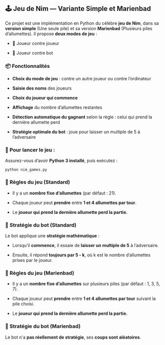 ## 🕹️ Jeu de Nim — Variante Simple et Marienbad

Ce projet est une implémentation en Python du célèbre **jeu de Nim**, dans sa **version simple** (Une seule pile) et sa version **Marienbad** (Plusieurs piles d’allumettes). Il propose **deux modes de jeu** :

- 👤 Joueur contre joueur

- 🤖 Joueur contre bot

### 📦 Fonctionnalités
- **Choix du mode de jeu** : contre un autre joueur ou contre l’ordinateur

- **Saisie des noms** des joueurs

- **Choix du joueur qui commence**

- **Affichage** du nombre d’allumettes restantes

- **Détection automatique du gagnant** selon la règle : celui qui prend la dernière allumette perd

- **Stratégie optimale du bot** : joue pour laisser un multiple de 5 à l’adversaire

### 🚀 Pour lancer le jeu :

Assurez-vous d’avoir **Python 3 installé**, puis exécutez :

    python nim_games.py

### 🧠 Règles du jeu (Standard)
- Il y a un **nombre fixe d’allumettes** (par défaut : 21).

- Chaque joueur peut **prendre** entre **1 et 4 allumettes par tour**.

- Le **joueur qui prend la dernière allumette perd la partie.**

### 🤖 Stratégie du bot (Standard)

Le bot applique une **stratégie mathématique** :

- Lorsqu’il **commence**, il essaie de **laisser un multiple de 5** à l’adversaire.

- Ensuite, il répond **toujours par 5 - k**, où k est le nombre d’allumettes prises par le joueur.

### 🧠 Règles du jeu (Marienbad)
- Il y a un **nombre fixe d’allumettes** sur plusieurs piles (par défaut : 1, 3, 5, 7).

- Chaque joueur peut **prendre** entre **1 et 4 allumettes par tour** suivant la pile choisi.

- Le **joueur qui prend la dernière allumette perd la partie.**

### 🤖 Stratégie du bot (Marienbad)

Le bot n'a **pas réellement de stratégie**, ses **coups sont aléatoires**.
